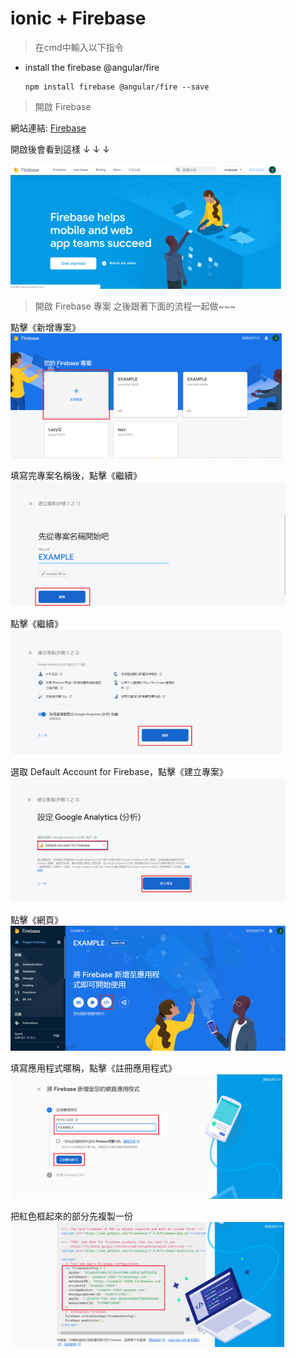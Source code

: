 # ionic + Firebase
>在cmd中輸入以下指令
* install the firebase @angular/fire

      npm install firebase @angular/fire --save
      
  
  
> 開啟 Firebase

網站連結: [Firebase](https://firebase.google.com/)

開啟後會看到這樣 ↓ ↓ ↓

<img src="教程圖片/start.png" width="ˇ250px" height="200px">


> 開啟 Firebase 專案
之後跟著下面的流程一起做~~~

點擊《新增專案》
<img src="教程圖片/1.png" width="ˇ270px" height="200px">


填寫完專案名稱後，點擊《繼續》
<img src="教程圖片/2.png" width="ˇ270px" height="200px">


點擊《繼續》
<img src="教程圖片/3.png" width="ˇ270px" height="200px">


選取 Default Account for Firebase，點擊《建立專案》
<img src="教程圖片/4.png" width="ˇ270px" height="200px">


點擊《網頁》
<img src="教程圖片/5.png" width="ˇ270px" height="200px">


填寫應用程式暱稱，點擊《註冊應用程式》
<img src="教程圖片/6.png" width="ˇ270px" height="200px">


把紅色框起來的部分先複製一份
<img src="教程圖片/7.png" width="ˇ270px" height="200px">


